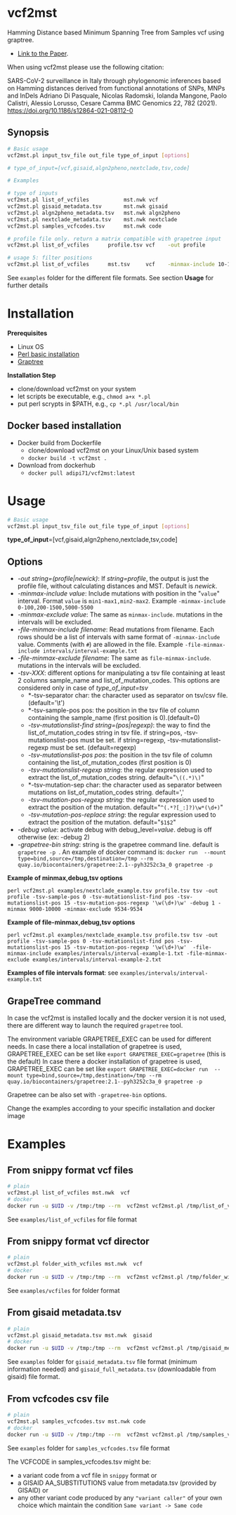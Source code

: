 # vcf2mst

Hamming Distance based Minimum Spanning Tree from Samples vcf using graptree.

 - [Link to the Paper](https://bmcgenomics.biomedcentral.com/articles/10.1186/s12864-021-08112-0).


When using vcf2mst please use the following citation:

SARS-CoV-2 surveillance in Italy through phylogenomic inferences based on Hamming distances derived from functional annotations of SNPs, MNPs and InDels
Adriano Di Pasquale, Nicolas Radomski, Iolanda Mangone, Paolo Calistri, Alessio Lorusso, Cesare Camma
BMC Genomics 22, 782 (2021). https://doi.org/10.1186/s12864-021-08112-0

## Synopsis

```sh
# Basic usage
vcf2mst.pl input_tsv_file out_file type_of_input [options]

# type_of_input=[vcf,gisaid,algn2pheno,nextclade,tsv,code]

# Examples

# type of inputs
vcf2mst.pl list_of_vcfiles           mst.nwk vcf
vcf2mst.pl gisaid_metadata.tsv       mst.nwk gisaid
vcf2mst.pl algn2pheno_metadata.tsv   mst.nwk algn2pheno
vcf2mst.pl nextclade_metadata.tsv    mst.nwk nextclade
vcf2mst.pl samples_vcfcodes.tsv      mst.nwk code

# profile file only. return a matrix compatible with grapetree input
vcf2mst.pl list_of_vcfiles      profile.tsv vcf    -out profile 

# usage 5: filter positions
vcf2mst.pl list_of_vcfiles      mst.tsv     vcf    -minmax-include 10-10000
```

See `examples` folder for the different file formats. See section **Usage** for further details  

# Installation

**Prerequisites**

- Linux OS
- [Perl basic installation](https://www.perl.org/)
- [Graptree](https://github.com/achtman-lab/GrapeTree)

**Installation Step**

- clone/download vcf2mst on your system
- let scripts be executable, e.g., `chmod a+x *.pl`
- put perl scrypts in $PATH, e.g., `cp *.pl /usr/local/bin` 

## Docker based installation

* Docker build from Dockerfile
  + clone/download vcf2mst on your Linux/Unix based system
  + `docker build -t vcf2mst . `
* Download from dockerhub
  + `docker pull adipi71/vcf2mst:latest`

# Usage

```sh
# Basic usage
vcf2mst.pl input_tsv_file out_file type_of_input [options]
```

**type_of_input**=[vcf,gisaid,algn2pheno,nextclade,tsv,code]

## Options

* *-out string=(profile|newick)*: If *string=profile*, the output is just the profile file, without calculating distances and MST. Default is *newick*.
* *-minmax-include value*: Include mutations with position in the "`value`" interval. Format `value` is `min1-max1,min2-max2`. Example `-minmax-include 0-100,200-1500,5000-5500`
* *-minmax-exclude value*: The same as `minmax-include`. mutations in the intervals will be excluded. 
* *-file-minmax-include filename*: Read mutations from filename. Each rows should be a list of intervals with same format of `-minmax-include` value. Comments (with `#`) are allowed in the file.  Example `-file-minmax-include intervals/interval-example.txt`
* *-file-minmax-exclude filename*: The same as `file-minmax-include`. mutations in the intervals will be excluded. 
* *-tsv-XXX*: different options for manipulating a tsv file containing at least 2 columns sample_name and list_of_mutation_codes. This options are considered only in case of *type_of_input=tsv*
  * *-tsv-separator char: the character used as separator on tsv/csv file.(default='\t')
  * *-tsv-sample-pos pos: the position in the tsv file of column containing the sample_name (first position is 0).(default=0)
  * *-tsv-mutationslist-find string=(pos|regexp)*: the way to find the list_of_mutation_codes string in tsv file. if string=pos, -tsv-mutationslist-pos must be set.  if string=regexp, -tsv-mutationslist-regexp must be set. (default=regexp)
  * *-tsv-mutationslist-pos pos*: the position in the tsv file of column containing the list_of_mutation_codes (first position is 0) 
  * *-tsv-mutationslist-regexp string*: the regular expression used to extract the list_of_mutation_codes string. default="`\((.*)\)`"
  * *-tsv-mutation-sep char: the character used as separator between mutations on list_of_mutation_codes string. default=','
  * *-tsv-mutation-pos-regexp string*:  the regular expression used to extract the position of the mutation. default="`^(.*?[_:]?)\w*(\d+)`"
  * *-tsv-mutation-pos-replace string*: the regular expression used to extract the position of the mutation. default="`$1$2`"
* *-debug value*: activate debug with debug_level=*value*. debug is off otherwise (ex: -debug 2)
* *-grapetree-bin string*: string is the grapetree command line. default is `grapetree -p `. An example of docker command is: `docker run  --mount type=bind,source=/tmp,destination=/tmp --rm quay.io/biocontainers/grapetree:2.1--pyh3252c3a_0 grapetree -p`

**Example of minmax,debug,tsv options**

`perl vcf2mst.pl examples/nextclade_example.tsv profile.tsv tsv -out profile -tsv-sample-pos 0 -tsv-mutationslist-find pos -tsv-mutationslist-pos 15 -tsv-mutation-pos-regexp '\w(\d+)\w' -debug 1 -minmax 9000-10000 -minmax-exclude 9534-9534`

**Example of file-minmax,debug,tsv options**

`perl vcf2mst.pl examples/nextclade_example.tsv profile.tsv tsv -out profile -tsv-sample-pos 0 -tsv-mutationslist-find pos -tsv-mutationslist-pos 15 -tsv-mutation-pos-regexp '\w(\d+)\w'  -file-minmax-include examples/intervals/interval-example-1.txt -file-minmax-exclude examples/intervals/interval-example-2.txt`

**Examples of file intervals format**: see `examples/intervals/interval-example.txt`

## GrapeTree command

In case the vcf2mst is installed locally and the docker version it is not used, there are different way to launch the required `grapetree` tool.

The environment variable GRAPETREE_EXEC can be used for different needs. 
In case there a local installation of grapetree is used, GRAPETREE_EXEC can be set like  `export GRAPETREE_EXEC=grapetree`  (this is the default)
In case there a docker installation of grapetree is used, GRAPETREE_EXEC can be set like  `export GRAPETREE_EXEC=docker run  --mount type=bind,source=/tmp,destination=/tmp --rm quay.io/biocontainers/grapetree:2.1--pyh3252c3a_0 grapetree -p`  

Grapetree can be also set with `-grapetree-bin` options.

Change the examples according to your specific installation and docker image



# Examples

## From snippy format vcf files

```sh
# plain
vcf2mst.pl list_of_vcfiles mst.nwk  vcf
# docker
docker run -u $UID -v /tmp:/tmp --rm  vcf2mst vcf2mst.pl /tmp/list_of_vcfiles  /tmp/mst.nwk vcf
``` 

See `examples/list_of_vcfiles` for file format

## From snippy format vcf director

```sh
# plain
vcf2mst.pl folder_with_vcfiles mst.nwk  vcf
# docker
docker run -u $UID -v /tmp:/tmp --rm  vcf2mst vcf2mst.pl /tmp/folder_with_vcfiles /tmp/mst.nwk vcf 
```

See `examples/vcfiles` for folder format 

## From gisaid metadata.tsv

```sh
# plain
vcf2mst.pl gisaid_metadata.tsv mst.nwk  gisaid
# docker
docker run -u $UID -v /tmp:/tmp --rm  vcf2mst vcf2mst.pl /tmp/gisaid_metadata.tsv /tmp/mst.nwk  gisaid
```

See `examples` folder for  `gisaid_metadata.tsv` file format (minimum information needed) and  `gisaid_full_metadata.tsv` (downloadable from gisaid) file format.


## From vcfcodes csv file

```sh
# plain
vcf2mst.pl samples_vcfcodes.tsv mst.nwk code
# docker
docker run -u $UID -v /tmp:/tmp --rm  vcf2mst vcf2mst.pl /tmp/samples_vcfcodes.tsv  /tmp/mst.nwk code
```

See `examples` folder for `samples_vcfcodes.tsv`  file format

The VCFCODE in samples_vcfcodes.tsv might be:

* a variant code from a vcf file in `snippy` format or
* a GISAID AA_SUBSTITUTIONS value from metadata.tsv (provided by GISAID) or 
* any other variant code produced by any `"variant caller"` of your own choice which maintain the condition `Same variant -> Same code` 

